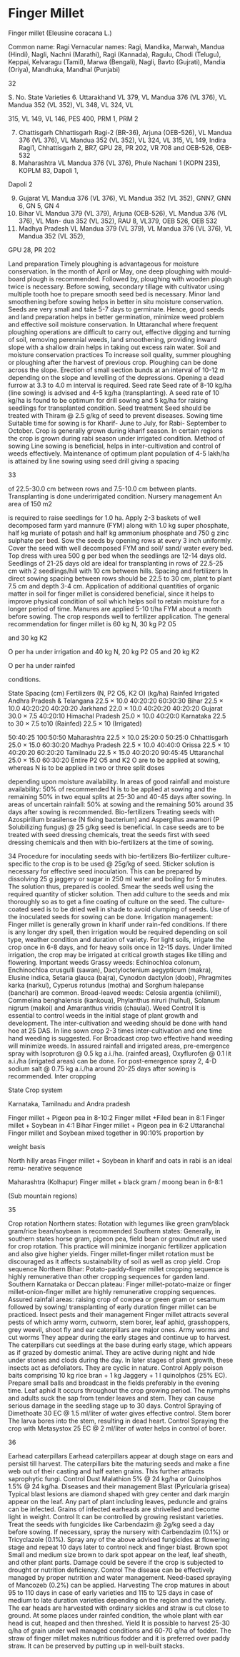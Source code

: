 # Finger Millet

Finger millet (Eleusine coracana L.)

Common name: Ragi Vernacular names: Ragi, Mandika, Marwah, Mandua (Hindi), Nagli, Nachni (Marathi), Ragi (Kannada), Ragulu, Chodi (Telugu), Keppai, Kelvaragu (Tamil), Marwa (Bengali), Nagli, Bavto (Gujrati), Mandia (Oriya), Mandhuka, Mandhal (Punjabi)

32

S. No. State Varieties 6. Uttarakhand VL 379, VL Mandua 376 (VL 376), VL Mandua 352 (VL 352), VL 348, VL 324, VL

315, VL 149, VL 146, PES 400, PRM 1, PRM 2

7. Chattisgarh Chhattisgarh Ragi-2 (BR-36), Arjuna (OEB-526), VL Mandua 376 (VL 376), VL Mandua 352 (VL 352), VL 324, VL 315, VL 149, Indira Ragi1, Chhattisgarh 2, BR7, GPU 28, PR 202, VR 708 and OEB-526, OEB-532
8. Maharashtra VL Mandua 376 (VL 376), Phule Nachani 1 (KOPN 235), KOPLM 83, Dapoli 1,

Dapoli 2

9. Gujarat VL Mandua 376 (VL 376), VL Mandua 352 (VL 352), GNN7, GNN 6, GN 5, GN 4
10. Bihar VL Mandua 379 (VL 379), Arjuna (OEB-526), VL Mandua 376 (VL 376), VL Man- dua 352 (VL 352), RAU 8, VL379, OEB 526, OEB 532
11. Madhya Pradesh VL Mandua 379 (VL 379), VL Mandua 376 (VL 376), VL Mandua 352 (VL 352),

GPU 28, PR 202

Land preparation Timely ploughing is advantageous for moisture conservation. In the month of April or May, one deep ploughing with mould-board plough is recommended. Followed by, ploughing with wooden plough twice is necessary. Before sowing, secondary tillage with cultivator using multiple tooth hoe to prepare smooth seed bed is necessary. Minor land smoothening before sowing helps in better in situ moisture conservation. Seeds are very small and take 5-7 days to germinate. Hence, good seeds and land preparation helps in better germination, minimize weed problem and effective soil moisture conservation. In Uttaranchal where frequent ploughing operations are difficult to carry out, effective digging and turning of soil, removing perennial weeds, land smoothening, providing inward slope with a shallow drain helps in taking out excess rain water. Soil and moisture conservation practices To increase soil quality, summer ploughing or ploughing after the harvest of previous crop. Ploughing can be done across the slope. Erection of small section bunds at an interval of 10-12 m depending on the slope and levelling of the depressions. Opening a dead furrow at 3.3 to 4.0 m interval is required. Seed rate Seed rate of 8-10 kg/ha (line sowing) is advised and 4-5 kg/ha (transplanting). A seed rate of 10 kg/ha is found to be optimum for drill sowing and 5 kg/ha for raising seedlings for transplanted condition. Seed treatment Seed should be treated with Thiram @ 2.5 g/kg of seed to prevent diseases. Sowing time Suitable time for sowing is for Kharif- June to July, for Rabi- September to October. Crop is generally grown during kharif season. In certain regions the crop is grown during rabi season under irrigated condition. Method of sowing Line sowing is beneficial, helps in inter-cultivation and control of weeds effectively. Maintenance of optimum plant population of 4-5 lakh/ha is attained by line sowing using seed drill giving a spacing

33

of 22.5-30.0 cm between rows and 7.5-10.0 cm between plants. Transplanting is done underirrigated condition. Nursery management An area of 150 m2

is required to raise seedlings for 1.0 ha. Apply 2-3 baskets of well decomposed farm yard mannure (FYM) along with 1.0 kg super phosphate, half kg muriate of potash and half kg ammonium phosphate and 750 g zinc sulphate per bed. Sow the seeds by opening rows at every 3 inch uniformly. Cover the seed with well decomposed FYM and soil/ sand/ water every bed. Top dress with urea 500 g per bed when the seedlings are 12-14 days old. Seedlings of 21-25 days old are ideal for transplanting in rows of 22.5-25 cm with 2 seedlings/hill with 10 cm between hills. Spacing and fertilizers In direct sowing spacing between rows should be 22.5 to 30 cm, plant to plant 7.5 cm and depth 3-4 cm. Application of additional quantities of organic matter in soil for finger millet is considered beneficial, since it helps to improve physical condition of soil which helps soil to retain moisture for a longer period of time. Manures are applied 5-10 t/ha FYM about a month before sowing. The crop responds well to fertilizer application. The general recommendation for finger millet is 60 kg N, 30 kg P2 O5

and 30 kg K2

O per ha under irrigation and 40 kg N, 20 kg P2 O5 and 20 kg K2

O per ha under rainfed

conditions.

State Spacing (cm) Fertilizers (N, P2 O5, K2 O) (kg/ha) Rainfed Irrigated Andhra Pradesh & Telangana 22.5 × 10.0 40:20:20 60:30:30 Bihar 22.5 × 10.0 40:20:20 40:20:20 Jarkhand 22.0 × 10.0 40:20:20 40:20:20 Gujarat 30.0 × 7.5 40:20:10 Himachal Pradesh 25.0 × 10.0 40:20:0 Karnataka 22.5 to 30 × 7.5 to10 (Rainfed) 22.5 × 10 (Irrigated)

50:40:25 100:50:50 Maharashtra 22.5 × 10.0 25:20:0 50:25:0 Chhattisgarh 25.0 × 15.0 60:30:20 Madhya Pradesh 22.5 × 10.0 40:40:0 Orissa 22.5 × 10 40:20:20 60:20:20 Tamilnadu 22.5 × 15.0 40:20:20 90:45:45 Uttaranchal 25.0 × 15.0 60:30:20 Entire P2 O5 and K2 O are to be applied at sowing, whereas N is to be applied in two or three split doses

depending upon moisture availability. In areas of good rainfall and moisture availability: 50% of recommended N is to be applied at sowing and the remaining 50% in two equal splits at 25-30 and 40-45 days after sowing. In areas of uncertain rainfall: 50% at sowing and the remaining 50% around 35 days after sowing is recommended. Bio-fertilizers Treating seeds with Azospirillum brasilense (N fixing bacterium) and Aspergillus awamori (P Solubilizing fungus) @ 25 g/kg seed is beneficial. In case seeds are to be treated with seed dressing chemicals, treat the seeds first with seed dressing chemicals and then with bio-fertilizers at the time of sowing.

34 Procedure for inoculating seeds with bio-fertilizers Bio-fertilizer culture-specific to the crop is to be used @ 25g/kg of seed. Sticker solution is necessary for effective seed inoculation. This can be prepared by dissolving 25 g jaggery or sugar in 250 ml water and boiling for 5 minutes. The solution thus, prepared is cooled. Smear the seeds well using the required quantity of sticker solution. Then add culture to the seeds and mix thoroughly so as to get a fine coating of culture on the seed. The culture-coated seed is to be dried well in shade to avoid clumping of seeds. Use of the inoculated seeds for sowing can be done. Irrigation management: Finger millet is generally grown in kharif under rain-fed conditions. If there is any longer dry spell, then irrigation would be required depending on soil type, weather condition and duration of variety. For light soils, irrigate the crop once in 6-8 days, and for heavy soils once in 12-15 days. Under limited irrigation, the crop may be irrigated at critical growth stages like tilling and flowering. Important weeds Grassy weeds: Echinochloa colonum, Enchinochloa crusgulli (sawan), Dactyloctenium aegypticum (makra), Elusine indica, Setaria glauca (bajra), Cynodon dactylon (doob), Phragmites karka (narkul), Cyperus rotundus (motha) and Sorghum halepanse (banchari) are common. Broad-leaved weeds: Celosia argentia (chilimil), Commelina benghalensis (kankoua), Phylanthus niruri (hulhul), Solanum nigrum (makoi) and Amaranthus viridis (chaulai). Weed Control It is essential to control weeds in the initial stage of plant growth and development. The inter-cultivation and weeding should be done with hand hoe at 25 DAS. In line sown crop 2-3 times inter-cultivation and one time hand weeding is suggested. For Broadcast crop two effective hand weeding will minimize weeds. In assured rainfall and irrigated areas, pre-emergence spray with Isoproturon @ 0.5 kg a.i./ha. (rainfed areas), Oxyflurofen @ 0.1 lit a.i./ha (irrigated areas) can be done. For post-emergence spray 2, 4-D sodium salt @ 0.75 kg a.i./ha around 20-25 days after sowing is recommended. Inter cropping

State Crop system

Karnataka, Tamilnadu and Andra pradesh

Finger millet + Pigeon pea in 8-10:2 Finger millet +Filed bean in 8:1 Finger millet + Soybean in 4:1 Bihar Finger millet + Pigeon pea in 6:2 Uttaranchal Finger millet and Soybean mixed together in 90:10% proportion by

weight basis

North hilly areas Finger millet + Soybean in kharif and oats in rabi is an ideal remu- nerative sequence

Maharashtra (Kolhapur) Finger millet + black gram / moong bean in 6-8:1

(Sub mountain regions)

35

Crop rotation Northern states: Rotation with legumes like green gram/black gram/rice bean/soybean is recommended Southern states: Generally, in southern states horse gram, pigeon pea, field bean or groundnut are used for crop rotation. This practice will minimize inorganic fertilizer application and also give higher yields. Finger millet-finger millet rotation must be discouraged as it affects sustainability of soil as well as crop yield. Crop sequence Northern Bihar: Potato-paddy-finger millet cropping sequence is highly remunerative than other cropping sequences for garden land. Southern Karnataka or Deccan plateau: Finger millet-potato-maize or finger millet-onion-finger millet are highly remunerative cropping sequences. Assured rainfall areas: raising crop of cowpea or green gram or sesamum followed by sowing/ transplanting of early duration finger millet can be practiced. Insect pests and their management Finger millet attracts several pests of which army worm, cutworm, stem borer, leaf aphid, grasshoppers, grey weevil, shoot fly and ear caterpillars are major ones. Army worms and cut worms They appear during the early stages and continue up to harvest. The caterpillars cut seedlings at the base during early stage, which appears as if grazed by domestic animal. They are active during night and hide under stones and clods during the day. In later stages of plant growth, these insects act as defoliators. They are cyclic in nature. Control Apply poison baits comprising 10 kg rice bran + 1 kg Jaggery + 1 l quinolphos (25% EC). Prepare small balls and broadcast in the fields preferably in the evening time. Leaf aphid It occurs throughout the crop growing period. The nymphs and adults suck the sap from tender leaves and stem. They can cause serious damage in the seedling stage up to 30 days. Control Spraying of Dimethoate 30 EC @ 1.5 ml/liter of water gives effective control. Stem borer The larva bores into the stem, resulting in dead heart. Control Spraying the crop with Metasystox 25 EC @ 2 ml/liter of water helps in control of borer.

36

Earhead caterpillars Earhead caterpillars appear at dough stage on ears and persist till harvest. The caterpillars bite the maturing seeds and make a fine web out of their casting and half eaten grains. This further attracts saprophytic fungi. Control Dust Malathion 5% @ 24 kg/ha or Quinolphos 1.5% @ 24 kg/ha. Diseases and their management Blast (Pyricularia grisea) Typical blast lesions are diamond shaped with grey center and dark margin appear on the leaf. Any part of plant including leaves, peduncle and grains can be infected. Grains of infected earheads are shrivelled and become light in weight. Control It can be controlled by growing resistant varieties. Treat the seeds with fungicides like Carbendazim @ 2g/kg seed a day before sowing. If necessary, spray the nursery with Carbendazim (0.1%) or Tricyclazole (0.1%). Spray any of the above advised fungicides at flowering stage and repeat 10 days later to control neck and finger blast. Brown spot Small and medium size brown to dark spot appear on the leaf, leaf sheath, and other plant parts. Damage could be severe if the crop is subjected to drought or nutrition deficiency. Control The disease can be effectively managed by proper nutrition and water management. Need-based spraying of Mancozeb (0.2%) can be applied. Harvesting The crop matures in about 95 to 110 days in case of early varieties and 115 to 125 days in case of medium to late duration varieties depending on the region and the variety. The ear heads are harvested with ordinary sickles and straw is cut close to ground. At some places under rainfed condition, the whole plant with ear head is cut, heaped and then threshed. Yield It is possible to harvest 25-30 q/ha of grain under well managed conditions and 60-70 q/ha of fodder. The straw of finger millet makes nutritious fodder and it is preferred over paddy straw. It can be preserved by putting up in well-built stacks.

